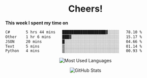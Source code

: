<h1 align="center">Cheers!</h1>

**This week I spent my time on**
<!--START_SECTION:waka-->

```txt
C#       5 hrs 44 mins   ███████████████████▓░░░░░   78.10 %
Other    1 hr 6 mins     ███▓░░░░░░░░░░░░░░░░░░░░░   15.17 %
JSON     20 mins         █░░░░░░░░░░░░░░░░░░░░░░░░   04.66 %
Text     5 mins          ▒░░░░░░░░░░░░░░░░░░░░░░░░   01.14 %
Python   4 mins          ▒░░░░░░░░░░░░░░░░░░░░░░░░   00.93 %
```

<!--END_SECTION:waka-->

<p align="center"><img src="https://github-readme-stats.vercel.app/api/top-langs/?username=thnkrn&layout=compact&hide=html&theme=tokyonight" alt="Most Used Languages" /></p>

<p align="center"><img src="https://github-readme-stats.vercel.app/api?username=thnkrn&show_icons=true&count_private=true&theme=tokyonight&show=reviews&hide_rank=false&rank_icon=github" alt="GitHub Stats" /></p>

<!-- <p align="center"><a href="https://wakatime.com"><img src="https://wakatime.com/share/@thnkrn/40092326-d1bd-471b-89da-9a7c63939402.png" /></p>
 -->
